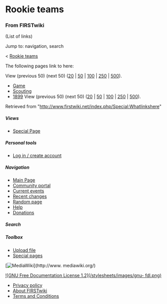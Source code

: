# Rookie teams

### From FIRSTwiki

(List of links)

Jump to: navigation, search

&lt; [Rookie teams](/index.php?title=Rookie_teams&redirect=no "Rookie teams" )  

The following pages link to here:

View (previous 50) (next 50)
([20](/index.php?title=Special:Whatlinkshere/Rookie_teams&limit=20&from=0
"Special:Whatlinkshere/Rookie teams" ) |
[50](/index.php?title=Special:Whatlinkshere/Rookie_teams&limit=50&from=0
"Special:Whatlinkshere/Rookie teams" ) |
[100](/index.php?title=Special:Whatlinkshere/Rookie_teams&limit=100&from=0
"Special:Whatlinkshere/Rookie teams" ) |
[250](/index.php?title=Special:Whatlinkshere/Rookie_teams&limit=250&from=0
"Special:Whatlinkshere/Rookie teams" ) |
[500](/index.php?title=Special:Whatlinkshere/Rookie_teams&limit=500&from=0
"Special:Whatlinkshere/Rookie teams" )).

  * [Game](/index.php/Game "Game" )
  * [Scouting](/index.php/Scouting "Scouting" )
  * [1899](/index.php/1899 "1899" )
View (previous 50) (next 50)
([20](/index.php?title=Special:Whatlinkshere/Rookie_teams&limit=20&from=0
"Special:Whatlinkshere/Rookie teams" ) |
[50](/index.php?title=Special:Whatlinkshere/Rookie_teams&limit=50&from=0
"Special:Whatlinkshere/Rookie teams" ) |
[100](/index.php?title=Special:Whatlinkshere/Rookie_teams&limit=100&from=0
"Special:Whatlinkshere/Rookie teams" ) |
[250](/index.php?title=Special:Whatlinkshere/Rookie_teams&limit=250&from=0
"Special:Whatlinkshere/Rookie teams" ) |
[500](/index.php?title=Special:Whatlinkshere/Rookie_teams&limit=500&from=0
"Special:Whatlinkshere/Rookie teams" )).

Retrieved from "<http://www.firstwiki.net/index.php/Special:Whatlinkshere>"

##### Views

  * [Special Page](/index.php/Special:Whatlinkshere/Rookie_teams)

##### Personal tools

  * [Log in / create account](/index.php?title=Special:Userlogin&returnto=Special:Whatlinkshere)

[](/index.php/Main_Page "Main Page" )

##### Navigation

  * [Main Page](/index.php/Main_Page)
  * [Community portal](/index.php/FIRSTwiki:Community_portal)
  * [Current events](/index.php/Current_events)
  * [Recent changes](/index.php/Special:Recentchanges)
  * [Random page](/index.php/Special:Random)
  * [Help](/index.php/Help:Contents)
  * [Donations](/index.php/FIRSTwiki:Site_support)

##### Search



##### Toolbox

  * [Upload file](/index.php/Special:Upload)
  * [Special pages](/index.php/Special:Specialpages)

[![MediaWiki](/skins/common/images/poweredby_mediawiki_88x31.png)](http://www.
mediawiki.org/)

[![GNU Free Documentation License 1.2](/stylesheets/images/gnu-
fdl.png)](http://www.gnu.org/copyleft/fdl.html)

  * [Privacy policy](/index.php/FIRSTwiki:Privacy_policy "FIRSTwiki:Privacy policy" )
  * [About FIRSTwiki](/index.php/FIRSTwiki:About "FIRSTwiki:About" )
  * [Terms and Conditions](/index.php/FIRSTwiki:Terms_and_conditions "FIRSTwiki:Terms and conditions" )

